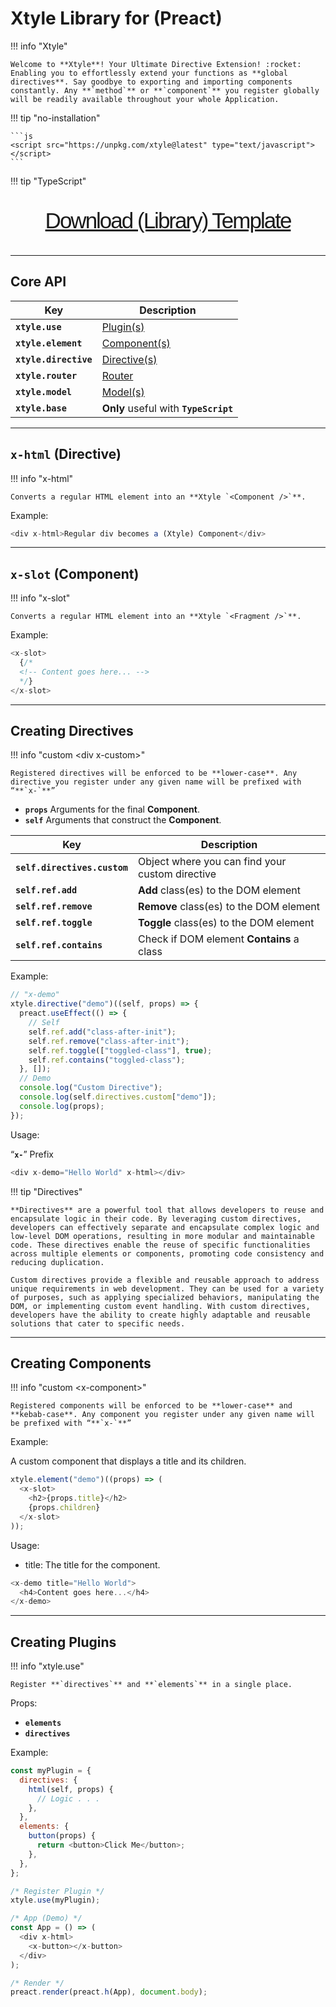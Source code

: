 # **Xtyle** Library for **(Preact)**

!!! info "Xtyle"

    Welcome to **Xtyle**! Your Ultimate Directive Extension! :rocket:  Enabling you to effortlessly extend your functions as **global directives**. Say goodbye to exporting and importing components constantly. Any **`method`** or **`component`** you register globally will be readily available throughout your whole Application.

!!! tip "no-installation"

    ```js
    <script src="https://unpkg.com/xtyle@latest" type="text/javascript"></script>
    ```

!!! tip "TypeScript"

<p
  align="center"
  style="font-size: 2.5em; letter-spacing: -2px; font-family: Georgia, sans-serif;"
>
  <a
    href="https://github.com/hlop3z/xtyle/raw/main/getting-started/xtyle-ts-lib.zip"
    target="_blank"
  >
    Download (Library) Template
  </a>
</p>

---

## Core **API**

| Key                   | Description                                     |
| --------------------- | ----------------------------------------------- |
| **`xtyle.use`**       | <a href="#creating-plugins">Plugin(s)</a>       |
| **`xtyle.element`**   | <a href="#creating-components">Component(s)</a> |
| **`xtyle.directive`** | <a href="#creating-directives">Directive(s)</a> |
| **`xtyle.router`**    | <a href="./router">Router</a>                   |
| **`xtyle.model`**     | <a href="./models">Model(s)</a>                 |
| **`xtyle.base`**      | **Only** useful with **`TypeScript`**           |

---

## `x-html` **(Directive)**

!!! info "x-html"

    Converts a regular HTML element into an **Xtyle `<Component />`**.

Example:

```js
<div x-html>Regular div becomes a (Xtyle) Component</div>
```

---

## `x-slot` **(Component)**

!!! info "x-slot"

    Converts a regular HTML element into an **Xtyle `<Fragment />`**.

Example:

```js
<x-slot>
  {/*
  <!-- Content goes here... -->
  */}
</x-slot>
```

---

## Creating **Directives**

!!! info "custom &lt;div x-custom&gt;"

    Registered directives will be enforced to be **lower-case**. Any directive you register under any given name will be prefixed with “**`x-`**”

- **`props`** Arguments for the final **Component**.
- **`self`** Arguments that construct the **Component**.

| Key                          | Description                                     |
| ---------------------------- | ----------------------------------------------- |
| **`self.directives.custom`** | Object where you can find your custom directive |
| **`self.ref.add`**           | **Add** class(es) to the DOM element            |
| **`self.ref.remove`**        | **Remove** class(es) to the DOM element         |
| **`self.ref.toggle`**        | **Toggle** class(es) to the DOM element         |
| **`self.ref.contains`**      | Check if DOM element **Contains** a class       |

Example:

```js
// "x-demo"
xtyle.directive("demo")((self, props) => {
  preact.useEffect(() => {
    // Self
    self.ref.add("class-after-init");
    self.ref.remove("class-after-init");
    self.ref.toggle(["toggled-class"], true);
    self.ref.contains("toggled-class");
  }, []);
  // Demo
  console.log("Custom Directive");
  console.log(self.directives.custom["demo"]);
  console.log(props);
});
```

Usage:

“**`x-`**” Prefix

```js
<div x-demo="Hello World" x-html></div>
```

!!! tip "Directives"

    **Directives** are a powerful tool that allows developers to reuse and encapsulate logic in their code. By leveraging custom directives, developers can effectively separate and encapsulate complex logic and low-level DOM operations, resulting in more modular and maintainable code. These directives enable the reuse of specific functionalities across multiple elements or components, promoting code consistency and reducing duplication.

    Custom directives provide a flexible and reusable approach to address unique requirements in web development. They can be used for a variety of purposes, such as applying specialized behaviors, manipulating the DOM, or implementing custom event handling. With custom directives, developers have the ability to create highly adaptable and reusable solutions that cater to specific needs.

---

## Creating **Components**

!!! info "custom &lt;x-component&gt;"

    Registered components will be enforced to be **lower-case** and **kebab-case**. Any component you register under any given name will be prefixed with “**`x-`**”

Example:

A custom component that displays a title and its children.

```js
xtyle.element("demo")((props) => (
  <x-slot>
    <h2>{props.title}</h2>
    {props.children}
  </x-slot>
));
```

Usage:

- title: The title for the component.

```js
<x-demo title="Hello World">
  <h4>Content goes here...</h4>
</x-demo>
```

---

## Creating **Plugins**

!!! info "xtyle.use"

    Register **`directives`** and **`elements`** in a single place.

Props:

- **`elements`**
- **`directives`**

Example:

```js
const myPlugin = {
  directives: {
    html(self, props) {
      // Logic . . .
    },
  },
  elements: {
    button(props) {
      return <button>Click Me</button>;
    },
  },
};

/* Register Plugin */
xtyle.use(myPlugin);

/* App (Demo) */
const App = () => (
  <div x-html>
    <x-button></x-button>
  </div>
);

/* Render */
preact.render(preact.h(App), document.body);
```
